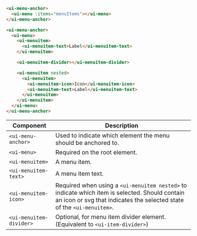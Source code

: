 ```html
<ui-menu-anchor>
  <ui-menu :items="menuItems"></ui-menu>
</ui-menu-anchor>
```

```html
<ui-menu-anchor>
  <ui-menu>
    <ui-menuitem>
      <ui-menuitem-text>Label</ui-menuitem-text>
    </ui-menuitem>

    <ui-menuitem-divider></ui-menuitem-divider>

    <ui-menuitem nested>
      <ui-menuitem>
        <ui-menuitem-icon>Icon</ui-menuitem-icon>
        <ui-menuitem-text>Label</ui-menuitem-text>
      </ui-menuitem>
    </ui-menuitem>
  </ui-menu>
</ui-menu-anchor>
```

| Component               | Description                                                                                                                                                              |
| ----------------------- | ------------------------------------------------------------------------------------------------------------------------------------------------------------------------ |
| `<ui-menu-anchor>`      | Used to indicate which element the menu should be anchored to.                                                                                                           |
| `<ui-menu>`             | Required on the root element.                                                                                                                                            |
| `<ui-menuitem>`         | A menu item.                                                                                                                                                             |
| `<ui-menuitem-text>`    | A menu item text.                                                                                                                                                        |
| `<ui-menuitem-icon>`    | Required when using a `<ui-menuitem nested>` to indicate which item is selected. Should contain an icon or svg that indicates the selected state of the `<ui-menuitem>`. |
| `<ui-menuitem-divider>` | Optional, for menu item divider element. (Equivalent to `<ui-item-divider>`)                                                                                             |
